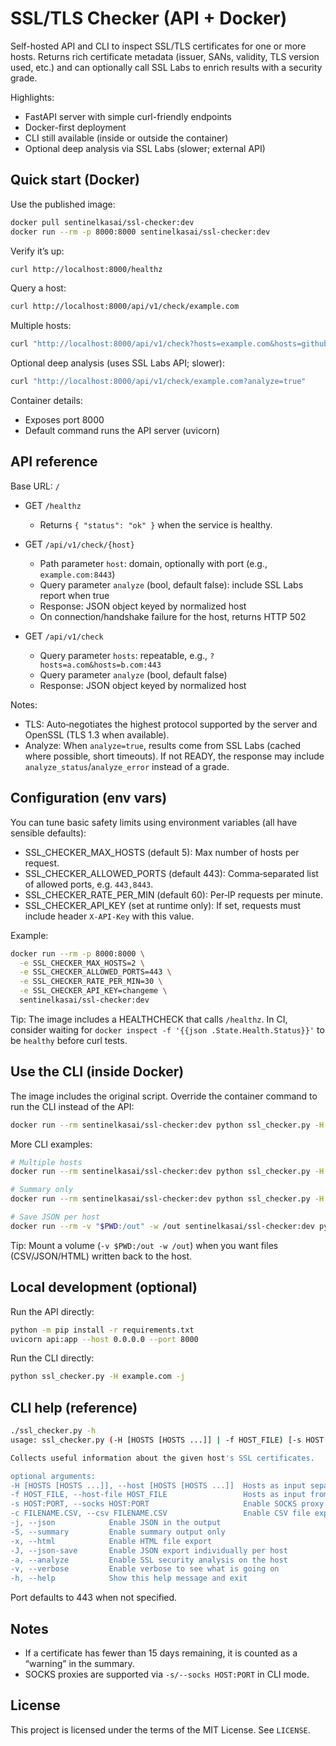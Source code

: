 # SSL/TLS Checker (API + Docker)

Self-hosted API and CLI to inspect SSL/TLS certificates for one or more hosts. Returns rich certificate metadata (issuer, SANs, validity, TLS version used, etc.) and can optionally call SSL Labs to enrich results with a security grade.

Highlights:

- FastAPI server with simple curl-friendly endpoints
- Docker-first deployment
- CLI still available (inside or outside the container)
- Optional deep analysis via SSL Labs (slower; external API)

## Quick start (Docker)

Use the published image:

```bash
docker pull sentinelkasai/ssl-checker:dev
docker run --rm -p 8000:8000 sentinelkasai/ssl-checker:dev
```

Verify it’s up:

```bash
curl http://localhost:8000/healthz
```

Query a host:

```bash
curl http://localhost:8000/api/v1/check/example.com
```

Multiple hosts:

```bash
curl "http://localhost:8000/api/v1/check?hosts=example.com&hosts=github.com:443"
```

Optional deep analysis (uses SSL Labs API; slower):

```bash
curl "http://localhost:8000/api/v1/check/example.com?analyze=true"
```

Container details:

- Exposes port 8000
- Default command runs the API server (uvicorn)

## API reference

Base URL: `/`

- GET `/healthz`
  - Returns `{ "status": "ok" }` when the service is healthy.

- GET `/api/v1/check/{host}`
  - Path parameter `host`: domain, optionally with port (e.g., `example.com:8443`)
  - Query parameter `analyze` (bool, default false): include SSL Labs report when true
  - Response: JSON object keyed by normalized host
  - On connection/handshake failure for the host, returns HTTP 502

- GET `/api/v1/check`
  - Query parameter `hosts`: repeatable, e.g., `?hosts=a.com&hosts=b.com:443`
  - Query parameter `analyze` (bool, default false)
  - Response: JSON object keyed by normalized host

Notes:

- TLS: Auto‑negotiates the highest protocol supported by the server and OpenSSL (TLS 1.3 when available).
- Analyze: When `analyze=true`, results come from SSL Labs (cached where possible, short timeouts). If not READY, the response may include `analyze_status`/`analyze_error` instead of a grade.

## Configuration (env vars)

You can tune basic safety limits using environment variables (all have sensible defaults):

- SSL_CHECKER_MAX_HOSTS (default 5): Max number of hosts per request.
- SSL_CHECKER_ALLOWED_PORTS (default 443): Comma‑separated list of allowed ports, e.g. `443,8443`.
- SSL_CHECKER_RATE_PER_MIN (default 60): Per‑IP requests per minute.
- SSL_CHECKER_API_KEY (set at runtime only): If set, requests must include header `X-API-Key` with this value.

Example:

```bash
docker run --rm -p 8000:8000 \
  -e SSL_CHECKER_MAX_HOSTS=2 \
  -e SSL_CHECKER_ALLOWED_PORTS=443 \
  -e SSL_CHECKER_RATE_PER_MIN=30 \
  -e SSL_CHECKER_API_KEY=changeme \
  sentinelkasai/ssl-checker:dev
```

Tip: The image includes a HEALTHCHECK that calls `/healthz`. In CI, consider waiting for `docker inspect -f '{{json .State.Health.Status}}'` to be `healthy` before curl tests.

## Use the CLI (inside Docker)

The image includes the original script. Override the container command to run the CLI instead of the API:

```bash
docker run --rm sentinelkasai/ssl-checker:dev python ssl_checker.py -H example.com -j
```

More CLI examples:

```bash
# Multiple hosts
docker run --rm sentinelkasai/ssl-checker:dev python ssl_checker.py -H example.com github.com:443

# Summary only
docker run --rm sentinelkasai/ssl-checker:dev python ssl_checker.py -H example.com -S

# Save JSON per host
docker run --rm -v "$PWD:/out" -w /out sentinelkasai/ssl-checker:dev python /app/ssl_checker.py -H example.com -J
```

Tip: Mount a volume (`-v $PWD:/out -w /out`) when you want files (CSV/JSON/HTML) written back to the host.

## Local development (optional)

Run the API directly:

```bash
python -m pip install -r requirements.txt
uvicorn api:app --host 0.0.0.0 --port 8000
```

Run the CLI directly:

```bash
python ssl_checker.py -H example.com -j
```

## CLI help (reference)

```bash
./ssl_checker.py -h
usage: ssl_checker.py (-H [HOSTS [HOSTS ...]] | -f HOST_FILE) [-s HOST:PORT] [-c FILENAME.CSV] [-j] [-S] [-x] [-J] [-a] [-v] [-h]

Collects useful information about the given host's SSL certificates.

optional arguments:
-H [HOSTS [HOSTS ...]], --host [HOSTS [HOSTS ...]]  Hosts as input separated by space
-f HOST_FILE, --host-file HOST_FILE                 Hosts as input from a file
-s HOST:PORT, --socks HOST:PORT                     Enable SOCKS proxy for connection
-c FILENAME.CSV, --csv FILENAME.CSV                 Enable CSV file export
-j, --json            Enable JSON in the output
-S, --summary         Enable summary output only
-x, --html            Enable HTML file export
-J, --json-save       Enable JSON export individually per host
-a, --analyze         Enable SSL security analysis on the host
-v, --verbose         Enable verbose to see what is going on
-h, --help            Show this help message and exit
```

Port defaults to 443 when not specified.

## Notes

- If a certificate has fewer than 15 days remaining, it is counted as a “warning” in the summary.
- SOCKS proxies are supported via `-s/--socks HOST:PORT` in CLI mode.

## License

This project is licensed under the terms of the MIT License. See `LICENSE`.
